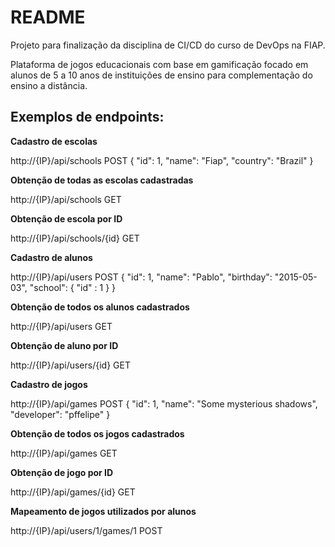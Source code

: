 # README

Projeto para finalização da disciplina de CI/CD do curso de DevOps na FIAP.

Plataforma de jogos educacionais com base em gamificação focado em alunos de 5 a 10 anos de instituições de ensino para complementação do ensino a distância.

## Exemplos de endpoints:

**Cadastro de escolas**

http://{IP}/api/schools
POST
{
    "id": 1,
    "name": "Fiap",
    "country": "Brazil"
}

**Obtenção de todas as escolas cadastradas**

http://{IP}/api/schools
GET

**Obtenção de escola por ID**

http://{IP}/api/schools/{id}
GET

**Cadastro de alunos**

http://{IP}/api/users
POST
{
    "id": 1,
    "name": "Pablo",
    "birthday": "2015-05-03",
    "school": {
        "id" : 1
    }
}

**Obtenção de todos os alunos cadastrados**

http://{IP}/api/users
GET

**Obtenção de aluno por ID**

http://{IP}/api/users/{id}
GET

**Cadastro de jogos**

http://{IP}/api/games
POST
{
    "id": 1,
    "name": "Some mysterious shadows",
    "developer": "pffelipe"
}

**Obtenção de todos os jogos cadastrados**

http://{IP}/api/games
GET

**Obtenção de jogo  por ID**

http://{IP}/api/games/{id}
GET

**Mapeamento de jogos utilizados por alunos**

http://{IP}/api/users/1/games/1
POST

```
